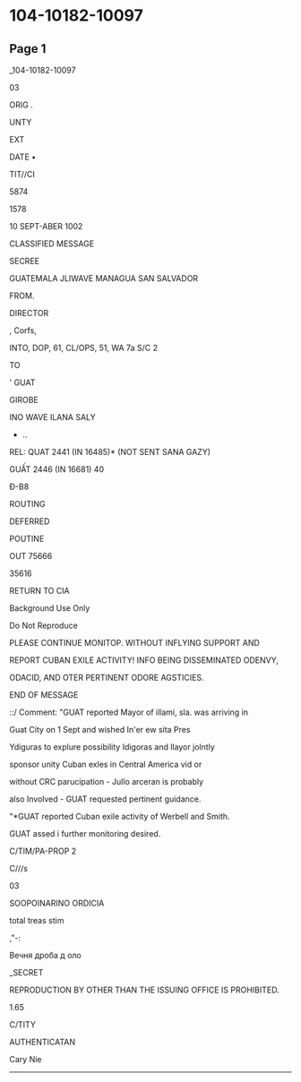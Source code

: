# 104-10182-10097

## Page 1

_104-10182-10097

03

ORIG .

UNTY

EXT

DATE •

TIT//CI

5874

1578

10 SEPT-ABER 1002

CLASSIFIED MESSAGE

SECREE

GUATEMALA JLIWAVE MANAGUA SAN SALVADOR

FROM.

DIRECTOR

, Corfs,

INTO, DOP, 61, CL/OPS, 51, WA 7a S/C 2

TO

' GUAT

GIROBE

INO WAVE ILANA SALY

- ..

REL: QUAT 2441 (IN 16485)* (NOT SENT SANA GAZY)

GUẤT 2446 (IN 16681) 40

Đ-B8

ROUTING

DEFERRED

POUTINE

OUT 75666

35616

RETURN TO CIA

Background Use Only

Do Not Reproduce

PLEASE CONTINUE MONITOP. WITHOUT INFLYING SUPPORT AND

REPORT CUBAN EXILE ACTIVITY! INFO BEING DISSEMINATED ODENVY,

ODACID, AND OTER PERTINENT ODORE AGSTICIES.

END OF MESSAGE

::/ Comment: "GUAT reported Mayor of illami, sla. was arriving in

Guat City on 1 Sept and wished In'er ew sita Pres

Ydiguras to explure possibility Idigoras and llayor jolntly

sponsor unity Cuban exles in Central America vid or

without CRC parucipation - Jullo arceran is probably

also Involved - GUAT requested pertinent guidance.

"*GUAT reported Cuban exile activity of Werbell and Smith.

GUAT assed i further monitoring desired.

C/TIM/PA-PROP 2

C///s

03

SOOPOINARINO ORDICIA

total treas stim

,"-:

Вечня дроба д оло

_SECRET

REPRODUCTION BY OTHER THAN THE ISSUING OFFICE IS PROHIBITED.

1.65

C/TITY

AUTHENTICATAN

Cary Nie

---

